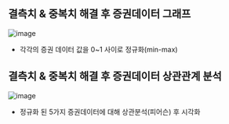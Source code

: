 ## 결측치 & 중복치 해결 후 증권데이터 그래프
![image](https://github.com/sejin1129/summer_Intern/assets/113009722/0ff9b3fd-7ee6-4260-b8f1-197498e14ec0)
- 각각의 증권 데이터 값을 0~1 사이로 정규화(min-max)


 
## 결측치 & 중복치 해결 후 증권데이터 상관관계 분석
![image](https://github.com/sejin1129/summer_Intern/assets/113009722/3d864cf9-9f99-4f32-8a08-a99272d4c3a1)
- 정규화 된 5가지 증권데이터에 대해 상관분석(피어슨) 후 시각화
